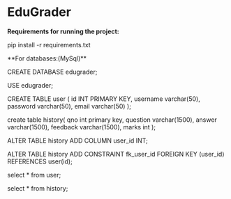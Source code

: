 # EduGrader

**Requirements for running the project:**
<p></p>
pip install -r requirements.txt


<p></p>
**For databases:(MySql)**
<p></p>
CREATE DATABASE edugrader;
<p></p>
USE edugrader;

CREATE TABLE user (
    id INT PRIMARY KEY,
    username varchar(50),
    password varchar(50),
    email varchar(50)
);

create table history(
	qno int primary key,
    question varchar(1500),
    answer varchar(1500),
    feedback varchar(1500),
    marks int
);

ALTER TABLE history ADD COLUMN user_id INT;

ALTER TABLE history
ADD CONSTRAINT fk_user_id
FOREIGN KEY (user_id) REFERENCES user(id);

select *  from user;

select * from history;
